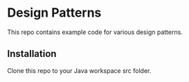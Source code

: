 # Design Patterns

This repo contains example code for various design patterns.

## Installation

Clone this repo to your Java workspace src folder.